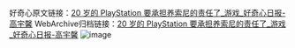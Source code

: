 好奇心原文链接：[20 岁的 PlayStation 要承担养索尼的责任了_游戏_好奇心日报-高宇馨](https://www.qdaily.com/articles/4284.html)
WebArchive归档链接：[20 岁的 PlayStation 要承担养索尼的责任了_游戏_好奇心日报-高宇馨](http://web.archive.org/web/20190623154056/https://www.qdaily.com/articles/4284.html)
![image](http://ww3.sinaimg.cn/large/007d5XDply1g3vf1naryqj30u03667wh)